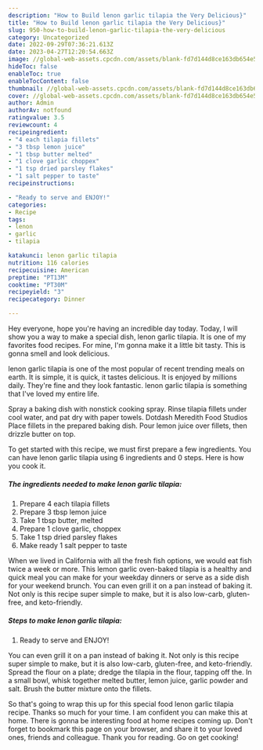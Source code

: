 ```yaml
---
description: "How to Build lenon garlic tilapia the Very Delicious}"
title: "How to Build lenon garlic tilapia the Very Delicious}"
slug: 950-how-to-build-lenon-garlic-tilapia-the-very-delicious
category: Uncategorized
date: 2022-09-29T07:36:21.613Z
date: 2023-04-27T12:20:54.663Z
image: //global-web-assets.cpcdn.com/assets/blank-fd7d144d8ce163db654e5a02c40b08a2775adb7897d16e4062681dc7e1b2800f.png
hideToc: false
enableToc: true
enableTocContent: false
thumbnail: //global-web-assets.cpcdn.com/assets/blank-fd7d144d8ce163db654e5a02c40b08a2775adb7897d16e4062681dc7e1b2800f.png
cover: //global-web-assets.cpcdn.com/assets/blank-fd7d144d8ce163db654e5a02c40b08a2775adb7897d16e4062681dc7e1b2800f.png
author: Admin
authorAv: notfound
ratingvalue: 3.5
reviewcount: 4
recipeingredient:
- "4 each tilapia fillets"
- "3 tbsp lemon juice"
- "1 tbsp butter melted"
- "1 clove garlic choppex"
- "1 tsp dried parsley flakes"
- "1 salt pepper to taste"
recipeinstructions:

- "Ready to serve and ENJOY!"
categories:
- Recipe
tags:
- lenon
- garlic
- tilapia

katakunci: lenon garlic tilapia 
nutrition: 116 calories
recipecuisine: American
preptime: "PT13M"
cooktime: "PT30M"
recipeyield: "3"
recipecategory: Dinner

---
```



Hey everyone, hope you're having an incredible day today. Today, I will show you a way to make a special dish, lenon garlic tilapia. It is one of my favorites food recipes. For mine, I'm gonna make it a little bit tasty. This is gonna smell and look delicious.

lenon garlic tilapia is one of the most popular of recent trending meals on earth. It is simple, it is quick, it tastes delicious. It is enjoyed by millions daily. They're fine and they look fantastic. lenon garlic tilapia is something that I've loved my entire life.

Spray a baking dish with nonstick cooking spray. Rinse tilapia fillets under cool water, and pat dry with paper towels. Dotdash Meredith Food Studios Place fillets in the prepared baking dish. Pour lemon juice over fillets, then drizzle butter on top.


To get started with this recipe, we must first prepare a few ingredients. You can have lenon garlic tilapia using 6 ingredients and 0 steps. Here is how you cook it.

<!--inarticleads1-->

##### The ingredients needed to make lenon garlic tilapia:

1. Prepare 4 each tilapia fillets
1. Prepare 3 tbsp lemon juice
1. Take 1 tbsp butter, melted
1. Prepare 1 clove garlic, choppex
1. Take 1 tsp dried parsley flakes
1. Make ready 1 salt pepper to taste


When we lived in California with all the fresh fish options, we would eat fish twice a week or more. This lemon garlic oven-baked tilapia is a healthy and quick meal you can make for your weekday dinners or serve as a side dish for your weekend brunch. You can even grill it on a pan instead of baking it. Not only is this recipe super simple to make, but it is also low-carb, gluten-free, and keto-friendly. 

<!--inarticleads2-->

##### Steps to make lenon garlic tilapia:


1. Ready to serve and ENJOY!

You can even grill it on a pan instead of baking it. Not only is this recipe super simple to make, but it is also low-carb, gluten-free, and keto-friendly. Spread the flour on a plate; dredge the tilapia in the flour, tapping off the. In a small bowl, whisk together melted butter, lemon juice, garlic powder and salt. Brush the butter mixture onto the fillets. 

So that's going to wrap this up for this special food lenon garlic tilapia recipe. Thanks so much for your time. I am confident you can make this at home. There is gonna be interesting food at home recipes coming up. Don't forget to bookmark this page on your browser, and share it to your loved ones, friends and colleague. Thank you for reading. Go on get cooking!
